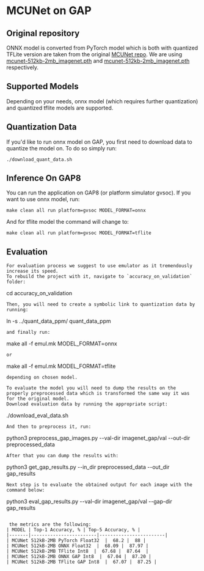 # MCUNet on GAP

## Original repository

ONNX model is converted from PyTorch model which is both with quantized TFLite version are taken from the original
[MCUNet repo](https://github.com/mit-han-lab/tinyml/tree/master/mcunet).
We are using [mcunet-512kb-2mb_imagenet.pth](https://hanlab.mit.edu/projects/tinyml/mcunet/release/mcunet-512kb-2mb_imagenet.pth)
and [mcunet-512kb-2mb_imagenet.pth](https://hanlab.mit.edu/projects/tinyml/mcunet/release/mcunet-512kb-2mb_imagenet.tflite) respectively.

## Supported Models

Depending on your needs, onnx model (which requires further quantization) and quantized tflite models are supported.

## Quantization Data

If you'd like to run onnx model on GAP, you first need to download data to quantize the model on.
To do so simply run:
```
./download_quant_data.sh
```

## Inference On GAP8

You can run the application on GAP8 (or platform simulator gvsoc).
If you want to use onnx model, run:

```
make clean all run platform=gvsoc MODEL_FORMAT=onnx
```
And for tflite model the command will change to:

```
make clean all run platform=gvsoc MODEL_FORMAT=tflite
```

## Evaluation
```
For evaluation process we suggest to use emulator as it tremendously increase its speed.
To rebuild the project with it, navigate to `accuracy_on_validation` folder:
```
cd accuracy_on_validation
```
Then, you will need to create a symbolic link to quantization data by running:
```
ln -s ../quant_data_ppm/ quant_data_ppm
```
and finally run:
```
make all -f emul.mk MODEL_FORMAT=onnx
```
or
```
make all -f emul.mk MODEL_FORMAT=tflite
```
depending on chosen model.

To evaluate the model you will need to dump the results on the properly preprocessed data which is transformed the same way it was for the original model.
Download evaluation data by running the appropriate script:
```
./download_eval_data.sh
```
And then to preprocess it, run:
```
python3 preprocess_gap_images.py --val-dir imagenet_gap/val  --out-dir preprocessed_data
```
After that you can dump the results with:
```
python3 get_gap_results.py --in_dir preprocessed_data --out_dir gap_results 
```
Next step is to evaluate the obtained output for each image with the command below:
```
python3 eval_gap_results.py --val-dir imagenet_gap/val --gap-dir gap_results
```

 the metrics are the following:
| MODEL | Top-1 Accuracy, % | Top-5 Accuracy, % |
|-------|------------------------|------------------------|
| MCUNet 512kB-2MB PyTorch Float32  |  68.2 |  88 |
| MCUNet 512kB-2MB ONNX Float32  |  68.09 |  87.97 |
| MCUNet 512kB-2MB TFlite Int8  |  67.68 |  87.64  |
| MCUNet 512kB-2MB ONNX GAP Int8  |  67.04 |  87.20 |
| MCUNet 512kB-2MB TFlite GAP Int8  |  67.07 |  87.25 |
